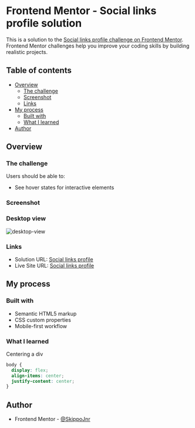 # Frontend Mentor - Social links profile solution

This is a solution to the [Social links profile challenge on Frontend Mentor](https://www.frontendmentor.io/challenges/social-links-profile-UG32l9m6dQ). Frontend Mentor challenges help you improve your coding skills by building realistic projects.

## Table of contents

- [Overview](#overview)
  - [The challenge](#the-challenge)
  - [Screenshot](#screenshot)
  - [Links](#links)
- [My process](#my-process)
  - [Built with](#built-with)
  - [What I learned](#what-i-learned)
- [Author](#author)

## Overview

### The challenge

Users should be able to:

- See hover states for interactive elements

### Screenshot

### Desktop view

![desktop-view](https://github.com/Skippo-Jnr/social-proof-section-master/blob/b26cdde0f4efa3cd4c00bedd6669458f00a0abeb/screenshots/desktop-design.jpeg)

### Links

- Solution URL: [Social links profile](https://your-solution-url.com)
- Live Site URL: [Social links profile](https://your-live-site-url.com)

## My process

### Built with

- Semantic HTML5 markup
- CSS custom properties
- Mobile-first workflow

### What I learned

Centering a div

```css
body {
  display: flex;
  align-items: center;
  justify-content: center;
}
```

## Author

- Frontend Mentor - [@SkippoJnr](https://www.frontendmentor.io/profile/Skippojnr)
